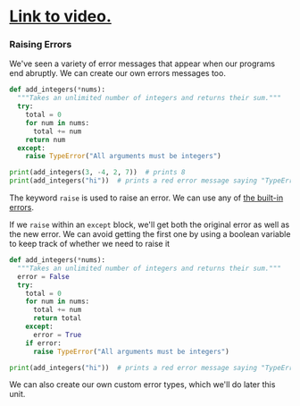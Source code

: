 # [Link to video.](https://www.youtube.com/watch?v=OeJ8xdp6CpA&list=PLVD25niNi0BnTo_MGI8NI6WvVIXcC9khH)

### Raising Errors

We've seen a variety of error messages that appear when our programs end abruptly. We can create our own errors messages too.

```python
def add_integers(*nums):
  """Takes an unlimited number of integers and returns their sum."""
  try:
    total = 0
    for num in nums:
      total += num
    return num
  except:
    raise TypeError("All arguments must be integers")

print(add_integers(3, -4, 2, 7))  # prints 8
print(add_integers("hi"))  # prints a red error message saying "TypeError: All arguments must be integers"
```

The keyword `raise` is used to raise an error. We can use any of [the built-in errors](https://docs.python.org/3/library/exceptions.html).

If we `raise` within an `except` block, we'll get both the original error as well as the new error. We can avoid getting the first one by using a boolean variable to keep track of whether we need to raise it

```python
def add_integers(*nums):
  """Takes an unlimited number of integers and returns their sum."""
  error = False
  try:
    total = 0
    for num in nums:
      total += num
      return total
    except:
      error = True
    if error:
      raise TypeError("All arguments must be integers")

print(add_integers("hi"))  # prints a red error message saying "TypeError: All arguments must be integers."
```  

We can also create our own custom error types, which we'll do later this unit.

